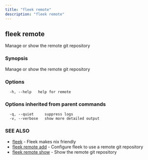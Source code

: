 ```yaml
---
title: "fleek remote"
description: "fleek remote"
---
```

## fleek remote

Manage or show the remote git repository

### Synopsis

Manage or show the remote git repository

### Options

```
  -h, --help   help for remote
```

### Options inherited from parent commands

```
  -q, --quiet     suppress logs
  -v, --verbose   show more detailed output
```

### SEE ALSO

* [fleek](/docs/cli/fleek/)	 - Fleek makes nix friendly
* [fleek remote add](/docs/cli/fleek_remote_add/)	 - Configure fleek to use a remote git repository
* [fleek remote show](/docs/cli/fleek_remote_show/)	 - Show the remote git repository

